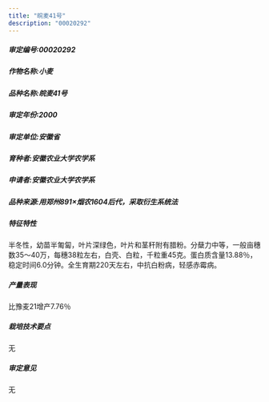 ```yaml
---
title: "皖麦41号"
description: "00020292"
---
```

##### 审定编号:00020292

##### 作物名称:小麦

##### 品种名称:皖麦41号

##### 审定年份:2000

##### 审定单位:安徽省

##### 育种者:安徽农业大学农学系

##### 申请者:安徽农业大学农学系

##### 品种来源:用郑州891×烟农1604后代，采取衍生系统法

##### 特征特性
半冬性，幼苗半匍匐，叶片深绿色，叶片和茎秆附有腊粉。分蘖力中等，一般亩穗数35～40万，每穗38粒左右，白壳、白粒，千粒重45克。蛋白质含量13.88％，稳定时间6.0分钟。全生育期220天左右，中抗白粉病，轻感赤霉病。

##### 产量表现
比豫麦21增产7.76％

##### 栽培技术要点
无

##### 审定意见
无
